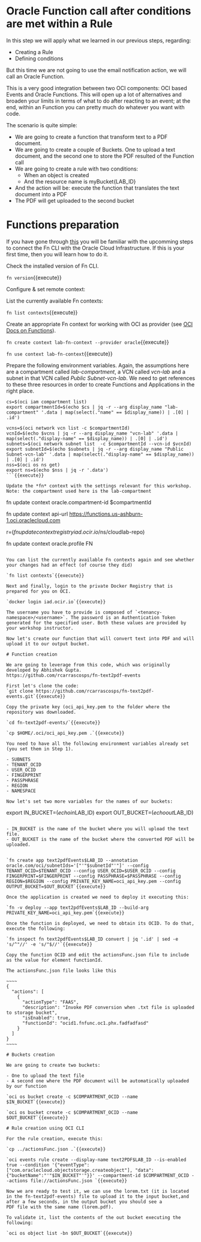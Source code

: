 # Oracle Function call after conditions are met within a Rule

In this step we will apply what we learned in our previous steps, regarding:
- Creating a Rule
- Defining conditions

But this time we are not going to use the email notification action, we will call an Oracle Function.

This is a very good integration between two OCI components: OCI based Events and Oracle Functions. This will open up a lot of alternatives and broaden your 
limits in terms of what to do after reacting to an event; at the end, within an Function you can pretty much do whatever you want with code.

The scenario is quite simple: 
- We are going to create a function that transform text to a PDF document. 
- We are going to create a couple of Buckets. One to upload a text document, and the second one to store the PDF resulted of the Function call
- We are going to create a rule with two conditions:
	- When an object is created
	- And the resource name is myBucket{LAB_ID}
- And the action will be: execute the function that translates the text document into a PDF
- The PDF will get uploaded to the second bucket

# Functions preparation

If  you have gone through [this](https://www.katacoda.com/redexpertalliance/courses/oci-course/functions-on-oci "Functions on OCI") you will be familiar
with the upcomming steps to connect the Fn CLI with the Oracle Cloud Infrastructure. If this is your first time, then you will learn how to do it.

Check the installed version of Fn CLI.  

`fn version`{{execute}} 

Configure & set remote context: 

List the currently available Fn contexts:

`fn list contexts`{{execute}}

Create an appropriate Fn context for working with OCI as provider (see [OCI Docs on Functions](https://docs.cloud.oracle.com/iaas/Content/Functions/Tasks/functionscreatefncontext.htm)).

`fn create context lab-fn-context --provider oracle`{{execute}}

`fn use context lab-fn-context`{{execute}}

Prepare the following environment variables. Again, the assumptions here are a compartment called *lab-compartment*, a VCN called *vcn-lab* and a subnet in that VCN called *Public Subnet-vcn-lab*. We need to get references to these three resources in order to create Functions and Applications in the right place.  
```
cs=$(oci iam compartment list)
export compartmentId=$(echo $cs | jq -r --arg display_name "lab-compartment" '.data | map(select(."name" == $display_name)) | .[0] | .id')

vcns=$(oci network vcn list -c $compartmentId)
vcnId=$(echo $vcns | jq -r --arg display_name "vcn-lab" '.data | map(select(."display-name" == $display_name)) | .[0] | .id')
subnets=$(oci network subnet list  -c $compartmentId --vcn-id $vcnId)
export subnetId=$(echo $subnets | jq -r --arg display_name "Public Subnet-vcn-lab" '.data | map(select(."display-name" == $display_name)) | .[0] | .id')
nss=$(oci os ns get)
export ns=$(echo $nss | jq -r '.data')
```{{execute}}

Update the *fn* context with the settings relevant for this workshop. Note: the compartment used here is the lab-compartment 
```
fn update context oracle.compartment-id $compartmentId

fn update context api-url https://functions.us-ashburn-1.oci.oraclecloud.com

r=$(fn update context registry iad.ocir.io/$ns/cloudlab-repo)

fn update context oracle.profile FN
```{{execute}}

You can list the currently available Fn contexts again and see whether your changes had an effect (of course they did)

`fn list contexts`{{execute}}

Next and finally, login to the private Docker Registry that is prepared for you on OCI.

`docker login iad.ocir.io`{{execute}}

The username you have to provide is composed of `<tenancy-namespace>/<username>`. The password is an Authentication Token generated for the specified user. Both these values are provided by your workshop instructor.

Now let's create our function that will convert text into PDF and will upload it to our output bucket.

# Function creation

We are going to leverage from this code, which was originally developed by Abhishek Gupta.
https://github.com/rcarrascosps/fn-text2pdf-events

First let's clone the code:
`git clone https://github.com/rcarrascosps/fn-text2pdf-events.git`{{execute}}

Copy the private key (oci_api_key.pem to the folder where the repository was downloaded.

`cd fn-text2pdf-events/`{{execute}}

`cp $HOME/.oci/oci_api_key.pem .`{{execute}}

You need to have all the following environment variables already set (you set them in Step 1).

- SUBNETS
- TENANT_OCID
- USER_OCID
- FINGERPRINT
- PASSPHRASE
- REGION
- NAMESPACE

Now let's set two more variables for the names of our buckets:

```
export IN_BUCKET=$(echo in$LAB_ID)
export OUT_BUCKET=$(echo out$LAB_ID)
```{{execute}}

- IN_BUCKET is the name of the bucket where you will upload the text file.
- OUT_BUCKET is the name of the bucket where the converted PDF will be uploaded.


`fn create app text2pdfEvents$LAB_ID --annotation oracle.com/oci/subnetIds='["'"$subnetId"'"]' --config TENANT_OCID=$TENANT_OCID --config USER_OCID=$USER_OCID --config FINGERPRINT=$FINGERPRINT --config PASSPHRASE=$PASSPHRASE --config REGION=$REGION --config PRIVATE_KEY_NAME=oci_api_key.pem --config OUTPUT_BUCKET=$OUT_BUCKET`{{execute}}

Once the application is created we need to deploy it executing this:

`fn -v deploy --app text2pdfEvents$LAB_ID --build-arg PRIVATE_KEY_NAME=oci_api_key.pem`{{execute}}

Once the function is deployed, we need to obtain its OCID. To do that, execute the following:

`fn inspect fn text2pdfEvents$LAB_ID convert | jq '.id' | sed -e 's/^"//' -e 's/"$//'`{{execute}}

Copy the function OCID and edit the actionsFunc.json file to include as the value for element functionId.

The actionsFunc.json file looks like this

~~~~
{
  "actions": [
    {
      "actionType": "FAAS",
      "description": "Invoke PDF conversion when .txt file is uploaded to storage bucket",
      "isEnabled": true,
      "functionId": "ocid1.fnfunc.oc1.phx.fadfadfasd"
    }
  ]
}
~~~~

# Buckets creation

We are going to create two buckets:

- One to upload the text file
- A second one where the PDF document will be automatically uploaded by our function

`oci os bucket create -c $COMPARTMENT_OCID --name $IN_BUCKET`{{execute}}

`oci os bucket create -c $COMPARTMENT_OCID --name $OUT_BUCKET`{{execute}}

# Rule creation using OCI CLI

For the rule creation, execute this:

`cp ../actionsFunc.json .`{{execute}}

`oci events rule create --display-name text2PDF$LAB_ID --is-enabled true --condition '{"eventType":["com.oraclecloud.objectstorage.createobject"], "data": {"bucketName":"'"$IN_BUCKET"'"}}' --compartment-id $COMPARTMENT_OCID --actions file://actionsFunc.json `{{execute}}

Now we are ready to test it, we can use the lorem.txt (it is located in the fn-text2pdf-events) file to upload it to the input bucket,and after a few seconds, in the output bucket you should see a 
PDF file with the same name (lorem.pdf). 

To validate it, list the contents of the out bucket executing the following:

`oci os object list -bn $OUT_BUCKET`{{execute}}
